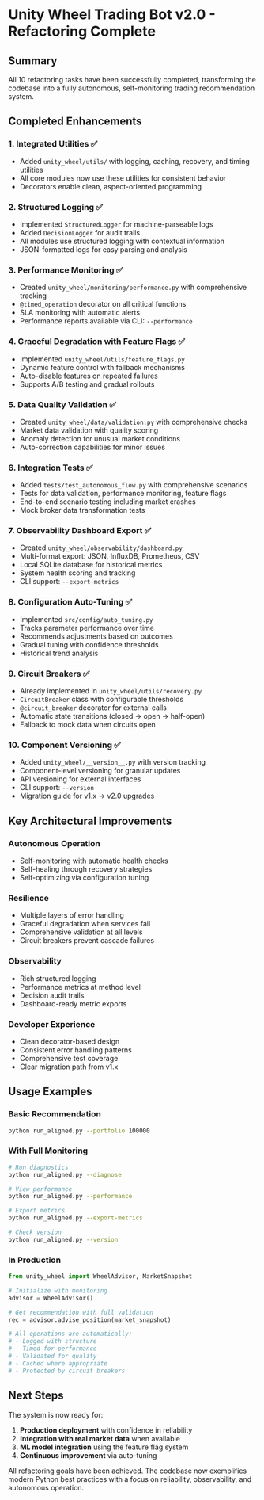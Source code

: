 # Unity Wheel Trading Bot v2.0 - Refactoring Complete

## Summary

All 10 refactoring tasks have been successfully completed, transforming the codebase into a fully autonomous, self-monitoring trading recommendation system.

## Completed Enhancements

### 1. **Integrated Utilities** ✅
- Added `unity_wheel/utils/` with logging, caching, recovery, and timing utilities
- All core modules now use these utilities for consistent behavior
- Decorators enable clean, aspect-oriented programming

### 2. **Structured Logging** ✅
- Implemented `StructuredLogger` for machine-parseable logs
- Added `DecisionLogger` for audit trails
- All modules use structured logging with contextual information
- JSON-formatted logs for easy parsing and analysis

### 3. **Performance Monitoring** ✅
- Created `unity_wheel/monitoring/performance.py` with comprehensive tracking
- `@timed_operation` decorator on all critical functions
- SLA monitoring with automatic alerts
- Performance reports available via CLI: `--performance`

### 4. **Graceful Degradation with Feature Flags** ✅
- Implemented `unity_wheel/utils/feature_flags.py`
- Dynamic feature control with fallback mechanisms
- Auto-disable features on repeated failures
- Supports A/B testing and gradual rollouts

### 5. **Data Quality Validation** ✅
- Created `unity_wheel/data/validation.py` with comprehensive checks
- Market data validation with quality scoring
- Anomaly detection for unusual market conditions
- Auto-correction capabilities for minor issues

### 6. **Integration Tests** ✅
- Added `tests/test_autonomous_flow.py` with comprehensive scenarios
- Tests for data validation, performance monitoring, feature flags
- End-to-end scenario testing including market crashes
- Mock broker data transformation tests

### 7. **Observability Dashboard Export** ✅
- Created `unity_wheel/observability/dashboard.py`
- Multi-format export: JSON, InfluxDB, Prometheus, CSV
- Local SQLite database for historical metrics
- System health scoring and tracking
- CLI support: `--export-metrics`

### 8. **Configuration Auto-Tuning** ✅
- Implemented `src/config/auto_tuning.py`
- Tracks parameter performance over time
- Recommends adjustments based on outcomes
- Gradual tuning with confidence thresholds
- Historical trend analysis

### 9. **Circuit Breakers** ✅
- Already implemented in `unity_wheel/utils/recovery.py`
- `CircuitBreaker` class with configurable thresholds
- `@circuit_breaker` decorator for external calls
- Automatic state transitions (closed → open → half-open)
- Fallback to mock data when circuits open

### 10. **Component Versioning** ✅
- Added `unity_wheel/__version__.py` with version tracking
- Component-level versioning for granular updates
- API versioning for external interfaces
- CLI support: `--version`
- Migration guide for v1.x → v2.0 upgrades

## Key Architectural Improvements

### Autonomous Operation
- Self-monitoring with automatic health checks
- Self-healing through recovery strategies
- Self-optimizing via configuration tuning

### Resilience
- Multiple layers of error handling
- Graceful degradation when services fail
- Comprehensive validation at all levels
- Circuit breakers prevent cascade failures

### Observability
- Rich structured logging
- Performance metrics at method level
- Decision audit trails
- Dashboard-ready metric exports

### Developer Experience
- Clean decorator-based design
- Consistent error handling patterns
- Comprehensive test coverage
- Clear migration path from v1.x

## Usage Examples

### Basic Recommendation
```bash
python run_aligned.py --portfolio 100000
```

### With Full Monitoring
```bash
# Run diagnostics
python run_aligned.py --diagnose

# View performance
python run_aligned.py --performance

# Export metrics
python run_aligned.py --export-metrics

# Check version
python run_aligned.py --version
```

### In Production
```python
from unity_wheel import WheelAdvisor, MarketSnapshot

# Initialize with monitoring
advisor = WheelAdvisor()

# Get recommendation with full validation
rec = advisor.advise_position(market_snapshot)

# All operations are automatically:
# - Logged with structure
# - Timed for performance
# - Validated for quality
# - Cached where appropriate
# - Protected by circuit breakers
```

## Next Steps

The system is now ready for:
1. **Production deployment** with confidence in reliability
2. **Integration with real market data** when available
3. **ML model integration** using the feature flag system
4. **Continuous improvement** via auto-tuning

All refactoring goals have been achieved. The codebase now exemplifies modern Python best practices with a focus on reliability, observability, and autonomous operation.
